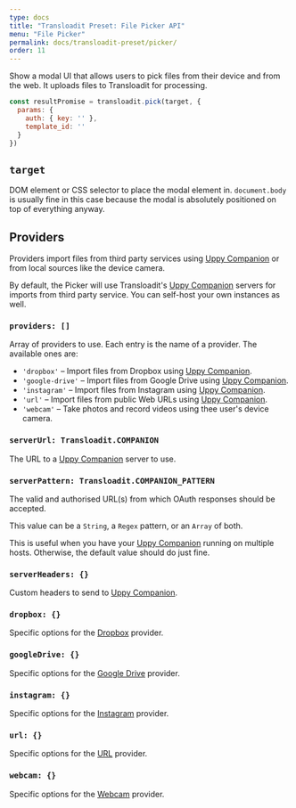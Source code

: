 ```yaml
---
type: docs
title: "Transloadit Preset: File Picker API"
menu: "File Picker"
permalink: docs/transloadit-preset/picker/
order: 11
---
```


Show a modal UI that allows users to pick files from their device and from the web. It uploads files to Transloadit for processing.

```js
const resultPromise = transloadit.pick(target, {
  params: {
    auth: { key: '' },
    template_id: ''
  }
})
```

## `target`

DOM element or CSS selector to place the modal element in. `document.body` is usually fine in this case because the modal is absolutely positioned on top of everything anyway.

## Providers

Providers import files from third party services using [Uppy Companion][companion] or from local sources like the device camera.

By default, the Picker will use Transloadit's [Uppy Companion][companion] servers for imports from third party service. You can self-host your own instances as well.

### `providers: []`

Array of providers to use. Each entry is the name of a provider. The available ones are:

- `'dropbox'` – Import files from Dropbox using [Uppy Companion][companion].
- `'google-drive'` – Import files from Google Drive using [Uppy Companion][companion].
- `'instagram'` – Import files from Instagram using [Uppy Companion][companion].
- `'url'` – Import files from public Web URLs using [Uppy Companion][companion].
- `'webcam'` – Take photos and record videos using thee user's device camera.

### `serverUrl: Transloadit.COMPANION`

The URL to a [Uppy Companion][companion] server to use.

### `serverPattern: Transloadit.COMPANION_PATTERN`

The valid and authorised URL(s) from which OAuth responses should be accepted.

This value can be a `String`, a `Regex` pattern, or an `Array` of both.

This is useful when you have your [Uppy Companion][companion] running on multiple hosts. Otherwise, the default value should do just fine.

### `serverHeaders: {}`

Custom headers to send to [Uppy Companion][companion].

### `dropbox: {}`

Specific options for the [Dropbox](/docs/dropbox) provider.

### `googleDrive: {}`

Specific options for the [Google Drive](/docs/google-drive) provider.

### `instagram: {}`

Specific options for the [Instagram](/docs/instagram) provider.

### `url: {}`

Specific options for the [URL](/docs/url) provider.

### `webcam: {}`

Specific options for the [Webcam](/docs/webcam) provider.

[companion]: /docs/companion
